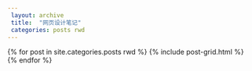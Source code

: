 ```yaml
---
 layout: archive
 title:  "网页设计笔记"
 categories: posts rwd
---
```


<div class="tiles">
{% for post in site.categories.posts rwd %}
	{% include post-grid.html %}
{% endfor %}
</div><!-- /.tiles 把所有categories 有 posts rwd 的列出来---->